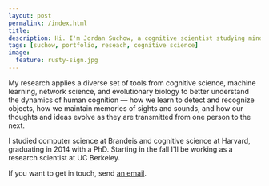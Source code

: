 ```yaml
---
layout: post
permalink: /index.html
title:
description: Hi. I'm Jordan Suchow, a cognitive scientist studying minds, brains, and machines.
tags: [suchow, portfolio, reseach, cognitive science]
image:
  feature: rusty-sign.jpg
---
```


My research applies a diverse set of tools from cognitive science, machine learning, network science, and evolutionary biology to better understand the dynamics of human cognition &mdash; how we learn to detect and recognize objects, how we maintain memories of sights and sounds, and how our thoughts and ideas evolve as they are transmitted from one person to the next.

I studied computer science at Brandeis and cognitive science at Harvard, graduating in 2014 with a PhD. Starting in the fall I'll be working as a research scientist at UC Berkeley.

If you want to get in touch, send [an email](mailto:suchow@post.harvard.edu).

